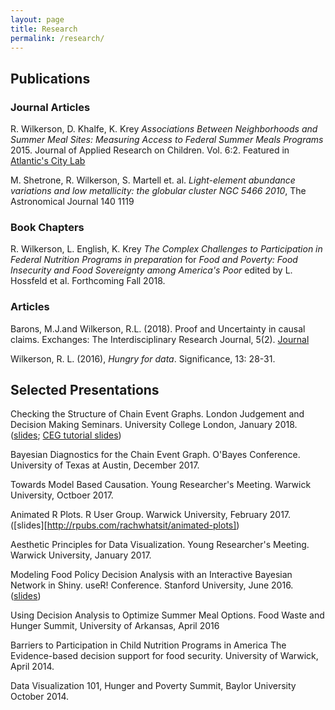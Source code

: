 ```yaml
---
layout: page
title: Research 
permalink: /research/
---
```


## Publications

### Journal Articles
R. Wilkerson, D. Khalfe, K. Krey *Associations Between Neighborhoods and Summer Meal Sites: Measuring Access to Federal Summer Meals Programs* 2015. Journal of Applied Research on Children. Vol. 6:2. 
Featured in [Atlantic's City Lab](https://www.citylab.com/equity/2016/06/where-travel-is-a-barrier-food-trucks-roll-in-to-feed-kids/487208/)

M. Shetrone, R. Wilkerson, S. Martell et. al. *Light-element abundance variations and low metallicity: the globular cluster NGC 5466 2010*, The Astronomical Journal 140 1119 

### Book Chapters
R. Wilkerson, L. English, K. Krey *The Complex Challenges to Participation in Federal Nutrition Programs in preparation* for  *Food and Poverty: Food Insecurity and Food Sovereignty among America's Poor* edited by L. Hossfeld et al. Forthcoming Fall 2018.  

### Articles

Barons, M.J.and Wilkerson, R.L. (2018). Proof and Uncertainty in causal claims. Exchanges: The Interdisciplinary Research Journal, 5(2). [Journal](http://exchanges.warwick.ac.uk/index.php/exchanges/article/view/238)

Wilkerson, R. L. (2016), *Hungry for data*. Significance, 13: 28-31. 


## Selected Presentations

Checking the Structure of Chain Event Graphs. London Judgement and Decision Making Seminars. University College London, January 2018. ([slides](https://docs.google.com/presentation/d/1tLqII1aulLHQ5ZBctvaGKLCG2Lry-iQDVdMzlmWAkbU/edit?usp=sharing); [CEG tutorial slides](http://rpubs.com/rachwhatsit/CEGtutorial))

Bayesian Diagnostics for the Chain Event Graph. O'Bayes Conference. University of Texas at Austin, December 2017. 

Towards Model Based Causation. Young Researcher's Meeting. Warwick University, Octboer 2017. 

Animated R Plots. R User Group. Warwick University, February 2017. ([slides][http://rpubs.com/rachwhatsit/animated-plots])

Aesthetic Principles for Data Visualization. Young Researcher's Meeting. Warwick University, January 2017. 

Modeling Food Policy Decision Analysis with an Interactive Bayesian Network in Shiny. useR! Conference. Stanford University, June 2016. ([slides](http://rpubs.com/rachwhatsit/useR2016))

Using Decision Analysis to Optimize Summer Meal Options. Food Waste and Hunger Summit, University of Arkansas, April 2016

Barriers to Participation in Child Nutrition Programs in America The Evidence-based decision support for food security. University of Warwick, April 2014.

Data Visualization 101, Hunger and Poverty Summit, Baylor University October 2014.

